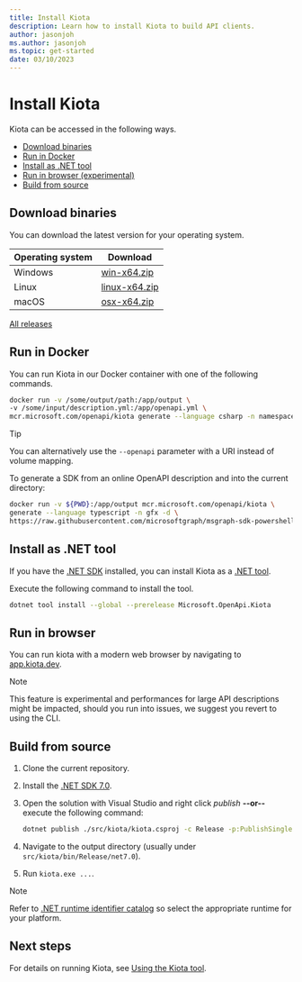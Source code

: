 ```yaml
---
title: Install Kiota
description: Learn how to install Kiota to build API clients.
author: jasonjoh
ms.author: jasonjoh
ms.topic: get-started
date: 03/10/2023
---
```


# Install Kiota

Kiota can be accessed in the following ways.

- [Download binaries](#download-binaries)
- [Run in Docker](#run-in-docker)
- [Install as .NET tool](#install-as-net-tool)
- [Run in browser (experimental)](#run-in-browser)
- [Build from source](#build-from-source)

## Download binaries

You can download the latest version for your operating system.

| Operating system | Download                                                                                   |
|------------------|--------------------------------------------------------------------------------------------|
| Windows          | [win-x64.zip](https://github.com/microsoft/kiota/releases/download/v1.0.1/win-x64.zip)     |
| Linux            | [linux-x64.zip](https://github.com/microsoft/kiota/releases/download/v1.0.1/linux-x64.zip) |
| macOS            | [osx-x64.zip](https://github.com/microsoft/kiota/releases/download/v1.0.1/osx-x64.zip)     |

[All releases](https://github.com/microsoft/kiota/releases/latest)

## Run in Docker

You can run Kiota in our Docker container with one of the following commands.

```bash
docker run -v /some/output/path:/app/output \
-v /some/input/description.yml:/app/openapi.yml \
mcr.microsoft.com/openapi/kiota generate --language csharp -n namespace-prefix
```

> [!TIP]
> You can alternatively use the `--openapi` parameter with a URI instead of volume mapping.

To generate a SDK from an online OpenAPI description and into the current directory:

```bash
docker run -v ${PWD}:/app/output mcr.microsoft.com/openapi/kiota \
generate --language typescript -n gfx -d \
https://raw.githubusercontent.com/microsoftgraph/msgraph-sdk-powershell/dev/openApiDocs/v1.0/Mail.yml
```

## Install as .NET tool

If you have the [.NET SDK](https://dotnet.microsoft.com/download) installed, you can install Kiota as a [.NET tool](/dotnet/core/tools/global-tools).

Execute the following command to install the tool.

```bash
dotnet tool install --global --prerelease Microsoft.OpenApi.Kiota
```

## Run in browser

You can run kiota with a modern web browser by navigating to [app.kiota.dev](https://app.kiota.dev).

> [!NOTE]
> This feature is experimental and performances for large API descriptions might be impacted, should you run into issues, we suggest you revert to using the CLI.

## Build from source

1. Clone the current repository.
1. Install the [.NET SDK 7.0](https://get.dot.net/7).
1. Open the solution with Visual Studio and right click *publish* **--or--** execute the following command:

    ```bash
    dotnet publish ./src/kiota/kiota.csproj -c Release -p:PublishSingleFile=true -r win-x64
    ```

1. Navigate to the output directory (usually under `src/kiota/bin/Release/net7.0`).
1. Run `kiota.exe ...`.

> [!NOTE]
> Refer to [.NET runtime identifier catalog](/dotnet/core/rid-catalog) so select the appropriate runtime for your platform.

## Next steps

For details on running Kiota, see [Using the Kiota tool](using.md).
